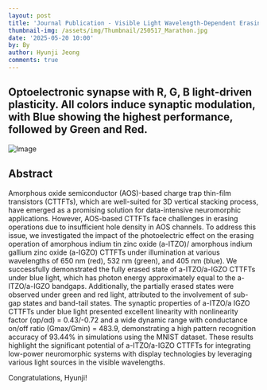 ```yaml
---
layout: post
title: 'Journal Publication - Visible Light Wavelength-Dependent Erasing in AOS-Based Charge Trap TFTs for Enhanced Neuromorphic Display Performance '
thumbnail-img: /assets/img/Thumbnail/250517_Marathon.jpg
date: '2025-05-20 10:00'
by: By
author: Hyunji Jeong
comments: true
---
```



## Optoelectronic synapse with R, G, B light-driven plasticity. All colors induce synaptic modulation, with Blue showing the highest performance, followed by Green and Red.

![Image](https://github.com/user-attachments/assets/4dd32b15-6a0b-4546-a90b-7a1599dad759)



## Abstract
Amorphous oxide semiconductor (AOS)-based charge trap thin-film transistors (CTTFTs), 
which are well-suited for 3D vertical stacking process, have emerged as a promising solution 
for data-intensive neuromorphic applications. However, AOS-based CTTFTs face challenges 
in erasing operations due to insufficient hole density in AOS channels. To address this issue, 
we investigated the impact of the photoelectric effect on the erasing operation of amorphous 
indium tin zinc oxide (a-ITZO)/ amorphous indium gallium zinc oxide (a-IGZO) CTTFTs 
under illumination at various wavelengths of 650 nm (red), 532 nm (green), and 405 nm (blue). 
We successfully demonstrated the fully erased state of a-ITZO/a-IGZO CTTFTs under blue 
light, which has photon energy approximately equal to the a-ITZO/a-IGZO bandgaps. Additionally, the partially erased states were observed under green and red light, attributed to 
the involvement of sub-gap states and band-tail states. The synaptic properties of a-ITZO/a
IGZO CTTFTs under blue light presented excellent linearity with nonlinearity factor (αp/αd) = 
0.43/-0.72 and a wide dynamic range with conductance on/off ratio (Gmax/Gmin) = 483.9, 
demonstrating a high pattern recognition accuracy of 93.44% in simulations using the MNIST 
dataset. These results highlight the significant potential of a-ITZO/a-IGZO CTTFTs for 
integrating low-power neuromorphic systems with display technologies by leveraging various 
light sources in the visible wavelengths.  




Congratulations, Hyunji!
